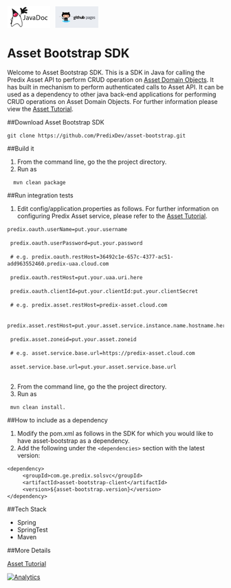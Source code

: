<a href="http://predixdev.github.io/asset-bootstrap/javadocs/index.html" target="_blank" >
	<img height="50px" width="100px" src="images/javadoc.png" alt="view javadoc"></a>
&nbsp;
<a href="http://predixdev.github.io/asset-bootstrap" target="_blank">
	<img height="50px" width="100px" src="images/pages.jpg" alt="view github pages">
</a>

Asset Bootstrap SDK
================================

Welcome to Asset Bootstrap SDK. This is a SDK in Java for calling the Predix Asset API to perform CRUD operation on [Asset Domain Objects](https://www.predix.io/docs/#zChUPu1U). It has built in mechanism to perform authenticated calls to Asset API. It can be used as a dependency to other java back-end applications for performing CRUD operations on Asset Domain Objects.
For further information please view the [Asset Tutorial](https://www.predix.io/resources/tutorials/journey.html#1709).

##Download Asset Bootstrap SDK

```
git clone https://github.com/PredixDev/asset-bootstrap.git
```
##Build it

1. From the command line, go the the project directory.
2. Run as

```
  mvn clean package
```
##Run integration tests

1. Edit config/application.properties as follows. For further information on configuring Predix Asset service, please refer to the [Asset Tutorial](https://www.predix.io/resources/tutorials/journey.html#1709).

```
predix.oauth.userName=put.your.username

 predix.oauth.userPassword=put.your.password

 # e.g. predix.oauth.restHost=36492c1e-657c-4377-ac51-add963552460.predix-uaa.cloud.com

 predix.oauth.restHost=put.your.uaa.uri.here

 predix.oauth.clientId=put.your.clientId:put.your.clientSecret

 # e.g. predix.asset.restHost=predix-asset.cloud.com

 predix.asset.restHost=put.your.asset.service.instance.name.hostname.here

 predix.asset.zoneid=put.your.asset.zoneid

 # e.g. asset.service.base.url=https://predix-asset.cloud.com

 asset.service.base.url=put.your.asset.service.base.url
 
 ```
 2. From the command line, go the the project directory.
 3. Run as 

``` 
 mvn clean install.
```
##How to include as a dependency
1. Modify the pom.xml as follows in the SDK for which you would like to have asset-bootstrap as a dependency.
2. Add the following under the ```<dependencies>``` section with the latest version:
```
<dependency>
     <groupId>com.ge.predix.solsvc</groupId>
     <artifactId>asset-bootstrap-client</artifactId>
     <version>${asset-bootstrap.version}</version>
</dependency>
 ```
 
##Tech Stack

 - Spring
 - SpringTest
 - Maven
 
##More Details
 
 [Asset Tutorial](https://www.predix.io/resources/tutorials/journey.html#1709)

[![Analytics](https://ga-beacon.appspot.com/UA-82773213-1/asset-bootstrap/readme?pixel)](https://github.com/PredixDev)

